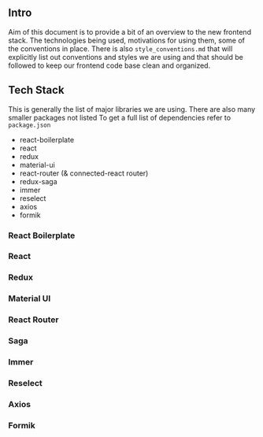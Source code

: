 ## Intro

Aim of this document is to provide a bit of an overview to the new frontend
stack. The technologies being used, motivations for using them, some of
the conventions in place. There is also `style_conventions.md` that will
explicitly list out conventions and styles we are using and that should be
followed to keep our frontend code base clean and organized. 

## Tech Stack

This is generally the list of major libraries we are using. There are also
many smaller packages not listed To get a full list of dependencies refer
to `package.json`

- react-boilerplate
- react
- redux
- material-ui
- react-router (& connected-react router)
- redux-saga
- immer
- reselect
- axios
- formik

### React Boilerplate

### React

### Redux

### Material UI

### React Router

### Saga

### Immer

### Reselect

### Axios

### Formik
